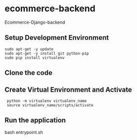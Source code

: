# ecommerce-backend
Ecommerce-Django-backend

## Setup Development Environment

    sudo apt-get -y update
    sudo apt-get -y install git python-pip
    sudo pip install virtualenv
    
   
 ## Clone the code
 
## Create Virtual Environment and Activate
     python -m virtualenv virtualenv_name 
     source virtualenv_name/scripts/activate
 
## Run the application
  bash entrypoint.sh 
 






